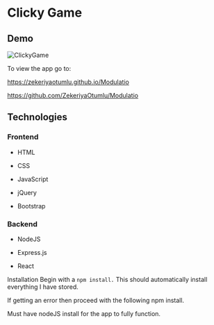 # Clicky Game 


## Demo

![ClickyGame](https://user-images.githubusercontent.com/45694823/74111933-661ac800-4b66-11ea-97f2-dacf02a812df.PNG)


To view the app go to:

https://zekeriyaotumlu.github.io/Modulatio

https://github.com/ZekeriyaOtumlu/Modulatio

## Technologies
### Frontend
* HTML

* CSS

* JavaScript

* jQuery

* Bootstrap

### Backend
* NodeJS

* Express.js

* React

Installation
Begin with a ```npm install.``` This should automatically install everything I have stored.

If getting an error then proceed with the following npm install.

Must have nodeJS install for the app to fully function.

